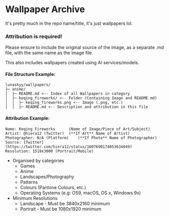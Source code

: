 # Wallpaper Archive

It's pretty much in the repo name/title, it's just wallpapers lol.

### Attribution is required!
Please ensure to include the original source of the image, as a separate 
.md file, with the same name as the image file.

This also includes wallpapers created using AI services/models.

#### File Structure Example:
```
lunaskyy/wallpapers/
├─ anime/
│  ├─ README.md <-- Index of all Wallpapers in category
│  ├─ keqing_fireworks/ <-- Folder (Containing Image and README.md)
│  │  ├─ keqing_fireworks.png <-- Image (.png, etc.)
│  │  ├─ README.md <-- Description and attribution in this file
```

#### Attribution Example:
```
Name: Keqing Fireworks		(Name of Image/Piece of Art/Subject)
Artist: @hiera12 (Twitter)	(**If Art** Name of Artist)
Photographer: N/A (Platform)	(**If Photo** Name of Photographer)
Source: [Twitter](https://twitter.com/hiera12/status/1607690174053634049)
Resolution: 1518x3000 (Portrait/Mobile)
```

- Organised by categories
	- Games
	- Anime
	- Landscapes/Photography
	- Patterns
	- Colours (Pantone Colours, etc.)
	- Operating Systems (e.g: OS9, macOS, OS x, Windows 9x)
- Minimum Resolutions
	- Landscape - Must be 3840x2160 minimum
	- Portrait - Must be 1080x1920 minimum

